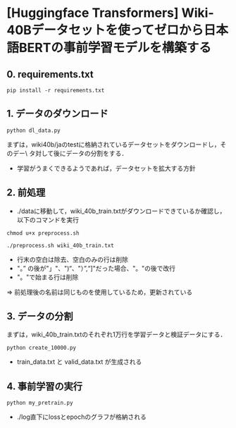 # [Huggingface Transformers] Wiki-40Bデータセットを使ってゼロから日本語BERTの事前学習モデルを構築する

## 0. requirements.txt
```./
pip install -r requirements.txt
```

## 1. データのダウンロード
```./
python dl_data.py
```

まずは，wiki40b/jaのtestに格納されているデータセットをダウンロードし，そのデー\\
タ対して後にデータの分割をする．
- 学習がうまくできるようであれば，データセットを拡大する方針

## 2. 前処理
- ./dataに移動して，wiki_40b_train.txtがダウンロードできているか確認し，以下のコマンドを実行
```./data
chmod u+x preprocess.sh
```
```./data
./preprocess.sh wiki_40b_train.txt
```
- 行末の空白は除去、空白のみの行は削除
- "。” の後が"」"、")“、"）”,“]"だった場合、"。"の後で改行
- "。"で始まる行は削除

=> 前処理後の名前は同じものを使用しているため，更新されている

## 3. データの分割
まずは，wiki_40b_train.txtのそれぞれ1万行を学習データと検証データにする．
```./data
python create_10000.py
```
- train_data.txt と valid_data.txt が生成される

## 4. 事前学習の実行
```./
python my_pretrain.py
```
- ./log直下にlossとepochのグラフが格納される

